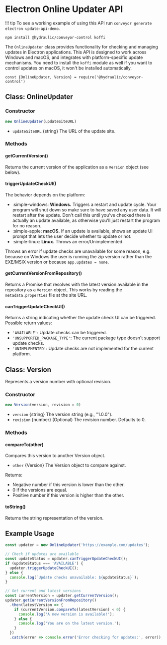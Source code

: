 # Electron Online Updater API

!!! tip
    To see a working example of using this API run `conveyor generate electron update-api-demo`.

```
npm install @hydraulic/conveyor-control koffi
```

The `OnlineUpdater` class provides functionality for checking and managing updates in Electron applications. This API is designed to work across Windows and macOS, and integrates with platform-specific update mechanisms. You need to install the `koffi` module as well if you want to control updates on macOS, it won't be installed automatically.

```
const {OnlineUpdater, Version} = require('@hydraulic/conveyor-control')
```

## Class: OnlineUpdater

### Constructor

```javascript
new OnlineUpdater(updateSiteURL)
```

- `updateSiteURL` {string} The URL of the update site.

### Methods

#### getCurrentVersion()

Returns the current version of the application as a `Version` object (see below).

#### triggerUpdateCheckUI()

The behavior depends on the platform:

* :simple-windows: **Windows.** Triggers a restart and update cycle. Your program will shut down so make sure to have saved any user data. It will restart after the update. Don't call this until you've checked there is actually an update available, as otherwise you'll just restart the program for no reason.
* :simple-apple: **macOS.** If an update is available, shows an update UI prompt that lets the user decide whether to update or not.
* :simple-linux: **Linux.** Throws an error/Unimplemented.

Throws an error if update checks are unavailable for some reason, e.g. because on Windows the user is running the zip version rather than the EXE/MSIX version or because `app.updates = none`.

#### getCurrentVersionFromRepository()

Returns a Promise that resolves with the latest version available in the repository as a `Version` object. This works by reading the `metadata.properties` file at the site URL.

#### canTriggerUpdateCheckUI()

Returns a string indicating whether the update check UI can be triggered. Possible return values:

- `'AVAILABLE'`: Update checks can be triggered.
- `'UNSUPPORTED_PACKAGE_TYPE'`: The current package type doesn't support update checks.
- `'UNIMPLEMENTED'`: Update checks are not implemented for the current platform.

## Class: Version

Represents a version number with optional revision.

### Constructor

```javascript
new Version(version, revision = 0)
```

- `version` {string} The version string (e.g., "1.0.0").
- `revision` {number} (Optional) The revision number. Defaults to 0.

### Methods

#### compareTo(other)

Compares this version to another Version object.

- `other` {Version} The Version object to compare against.

Returns:
- Negative number if this version is lower than the other.
- 0 if the versions are equal.
- Positive number if this version is higher than the other.

#### toString()

Returns the string representation of the version.

## Example Usage

```javascript
const updater = new OnlineUpdater('https://example.com/updates');

// Check if updates are available
const updateStatus = updater.canTriggerUpdateCheckUI();
if (updateStatus === 'AVAILABLE') {
  updater.triggerUpdateCheckUI();
} else {
  console.log(`Update checks unavailable: ${updateStatus}`);
}

// Get current and latest versions
const currentVersion = updater.getCurrentVersion();
updater.getCurrentVersionFromRepository()
  .then(latestVersion => {
    if (currentVersion.compareTo(latestVersion) < 0) {
      console.log('A new version is available!');
    } else {
      console.log('You are on the latest version.');
    }
  })
  .catch(error => console.error('Error checking for updates:', error));
```

